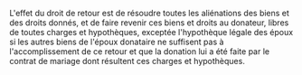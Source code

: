   
 L'effet du droit de retour est de résoudre toutes les aliénations des biens et des droits donnés, et de faire revenir ces biens et droits au donateur, libres de toutes charges et hypothèques, exceptée l'hypothèque légale des époux si les autres biens de l'époux donataire ne suffisent pas à l'accomplissement de ce retour et que la donation lui a été faite par le contrat de mariage dont résultent ces charges et hypothèques.  

  
